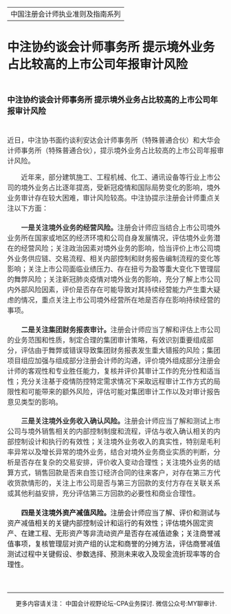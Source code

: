 ﻿<!DOCTYPE HTML PUBLIC "-//W3C//DTD HTML 4.0 Transitional//EN">
<HTML xmlns:o><HEAD><TITLE>中注协约谈会计师事务所 提示境外业务占比较高的上市公司年报审计风险</TITLE>
<META content="text/html; charset=gb2312" http-equiv=Content-Type>
<META name=GENERATOR content="MSHTML 11.00.10570.1001"><LINK rel=stylesheet 
href="_template.css"></HEAD>
<BODY>
<DIV id=nsbanner>
<DIV id=bannerrow1>
<TABLE class=bannerparthead>
  <TBODY>
  <TR id=hdr>
    <TD class=runninghead noWrap>中国注册会计师执业准则及指南系列</TD></TR></TBODY></TABLE></DIV>
<DIV id=titlerow>
<H1 class=dtH1>中注协约谈会计师事务所 提示境外业务占比较高的上市公司年报审计风险</H1></DIV></DIV>
<DIV id=nstext><BR>
<P><FONT size=4><STRONG>中注协约谈会计师事务所 提示境外业务占比较高的上市公司年报审计风险</STRONG></FONT></P>
<P>&nbsp;</P>
<P><SPAN 
style="FONT-SIZE: 12pt; FONT-FAMILY: 宋体; COLOR: rgb(51,51,51); LINE-HEIGHT: 150%; mso-bidi-font-family: 宋体; mso-font-kerning: 0pt">近日，中注协书面约谈利安达会计师事务所（特殊普通合伙）和大华会计师事务所（特殊普通合伙），提示境外业务占比较高的上市公司年报审计风险。<SPAN 
lang=EN-US><o:p></o:p></SPAN></SPAN></P>
<P class=MsoNormal 
style="MARGIN: 0cm 0cm 15.6pt; LINE-HEIGHT: 150%; TEXT-INDENT: 24pt; mso-para-margin-bottom: 1.0gd; mso-char-indent-count: 2.0"><SPAN 
style="FONT-SIZE: 12pt; FONT-FAMILY: 宋体; COLOR: rgb(51,51,51); LINE-HEIGHT: 150%; mso-bidi-font-family: 宋体; mso-font-kerning: 0pt">近年来，部分建筑施工、工程机械、化工、通讯设备等行业上市公司的境外业务占比逐年提高，受新冠疫情和国际局势变化的影响，境外业务审计存在较大困难，审计风险较高。中注协提示注册会计师重点关注以下方面：<SPAN 
lang=EN-US><o:p></o:p></SPAN></SPAN></P>
<P class=MsoNormal 
style="MARGIN: 0cm 0cm 15.6pt; LINE-HEIGHT: 150%; TEXT-INDENT: 24.1pt; mso-para-margin-bottom: 1.0gd; mso-char-indent-count: 2.0"><B><SPAN 
style="FONT-SIZE: 12pt; FONT-FAMILY: 宋体; COLOR: rgb(51,51,51); LINE-HEIGHT: 150%; mso-bidi-font-family: 宋体; mso-font-kerning: 0pt">一是关注境外业务的经营风险。</SPAN></B><SPAN 
style="FONT-SIZE: 12pt; FONT-FAMILY: 宋体; COLOR: rgb(51,51,51); LINE-HEIGHT: 150%; mso-bidi-font-family: 宋体; mso-font-kerning: 0pt">注册会计师应当结合上市公司境外业务所在国家或地区的经济环境和公司自身发展情况，评估境外业务潜在的经营风险；关注政治因素对境外业务的影响，恰当评价上市公司境外业务供应链、交易流程、相关内部控制和财务报告编制流程的变化等影响；关注上市公司面临业绩压力、存在扭亏为盈等重大变化下管理层的舞弊风险；关注新冠肺炎疫情对境外业务的影响，充分了解上市公司内外部风险因素，评价是否存在可能导致对其持续经营能力产生重大疑虑的情况，重点关注上市公司境外经营所在地是否存在影响持续经营的事项。<SPAN 
lang=EN-US><o:p></o:p></SPAN></SPAN></P>
<P class=MsoNormal 
style="MARGIN: 0cm 0cm 15.6pt; LINE-HEIGHT: 150%; TEXT-INDENT: 24.1pt; mso-para-margin-bottom: 1.0gd; mso-char-indent-count: 2.0"><B><SPAN 
style="FONT-SIZE: 12pt; FONT-FAMILY: 宋体; COLOR: rgb(51,51,51); LINE-HEIGHT: 150%; mso-bidi-font-family: 宋体; mso-font-kerning: 0pt">二是关注集团财务报表审计。</SPAN></B><SPAN 
style="FONT-SIZE: 12pt; FONT-FAMILY: 宋体; COLOR: rgb(51,51,51); LINE-HEIGHT: 150%; mso-bidi-font-family: 宋体; mso-font-kerning: 0pt">注册会计师应当了解和评估上市公司的业务范围和性质，制定合理的集团审计策略，有效识别重要组成部分，评估由于舞弊或错误导致集团财务报表发生重大错报的风险；集团项目组应加强与组成部分注册会计师的沟通，评价境外组成部分注册会计师的客观性和专业胜任能力，复核并评价其审计工作的充分性和适当性；充分关注基于疫情防控特定需求情况下采取远程审计工作方式的局限性和可能带来的额外风险，评估可能对集团审计工作以及对审计报告意见类型的影响。 
<SPAN lang=EN-US><o:p></o:p></SPAN></SPAN></P>
<P class=MsoNormal 
style="MARGIN: 0cm 0cm 15.6pt; LINE-HEIGHT: 150%; TEXT-INDENT: 24.1pt; mso-para-margin-bottom: 1.0gd; mso-char-indent-count: 2.0"><B><SPAN 
style="FONT-SIZE: 12pt; FONT-FAMILY: 宋体; COLOR: rgb(51,51,51); LINE-HEIGHT: 150%; mso-bidi-font-family: 宋体; mso-font-kerning: 0pt">三是关注境外业务收入确认风险。</SPAN></B><SPAN 
style="FONT-SIZE: 12pt; FONT-FAMILY: 宋体; COLOR: rgb(51,51,51); LINE-HEIGHT: 150%; mso-bidi-font-family: 宋体; mso-font-kerning: 0pt">注册会计师应当了解和测试上市公司与境外销售相关的内部控制制度和流程，评估与收入确认相关的内部控制设计和执行的有效性；关注境外业务收入的真实性，特别是毛利率异常以及增长异常的境外业务，结合对境外业务商业实质的判断，分析是否存在复杂的交易安排，评价收入变动合理性；关注境外业务的结算方式，销售回款是否来自签订经济合同的往来客户，对存在第三方代收货款情形的，关注上市公司是否与第三方回款的支付方存在关联关系或其他利益安排，充分评估第三方回款的必要性和商业合理性。<SPAN 
lang=EN-US><o:p></o:p></SPAN></SPAN></P>
<P class=MsoNormal 
style="MARGIN: 0cm 0cm 15.6pt; LINE-HEIGHT: 150%; TEXT-INDENT: 24.1pt; mso-para-margin-bottom: 1.0gd; mso-char-indent-count: 2.0"><B 
style="mso-bidi-font-weight: normal"><SPAN 
style="FONT-SIZE: 12pt; FONT-FAMILY: 宋体; LINE-HEIGHT: 150%">四是关注境外资产减值风险。</SPAN></B><SPAN 
style="FONT-SIZE: 12pt; FONT-FAMILY: 宋体; LINE-HEIGHT: 150%">注册会计师应当了解、评价和测试与资产减值相关的关键内部控制设计和运行的有效性；评估境外固定资产、在建工程、无形资产等非流动资产是否存在减值迹象；关注商誉减值事项，复核管理层对资产组的认定和商誉的分摊方法，评估商誉减值测试过程中关键假设、参数选择、预测未来收入及现金流折现率等的合理性。<SPAN 
lang=EN-US><o:p></o:p></SPAN></SPAN></P>
<P>&nbsp;</P>
<P>
<HR>

<P></P></DIV>
<DIV class=footer>
<P>&nbsp;&nbsp;&nbsp;&nbsp;&nbsp;更多内容请关注： 中国会计视野论坛-CPA业务探讨. 微信公众号:MY聊审计. 
</P></DIV></BODY></HTML>
